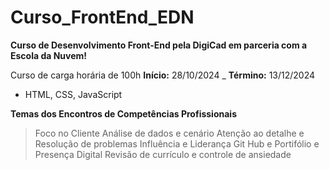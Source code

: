 # Curso_FrontEnd_EDN
**Curso de Desenvolvimento Front-End pela DigiCad em parceria com a Escola da Nuvem!**

Curso de carga horária de 100h
**Início:** 28/10/2024 _ **Término:** 13/12/2024
- HTML, CSS, JavaScript



**Temas dos Encontros de Competências Profissionais**

> Foco no Cliente Análise de dados e cenário Atenção ao detalhe e Resolução de problemas
> Influência e Liderança Git Hub e Portifólio e Presença Digital
> Revisão de currículo e controle de ansiedade
